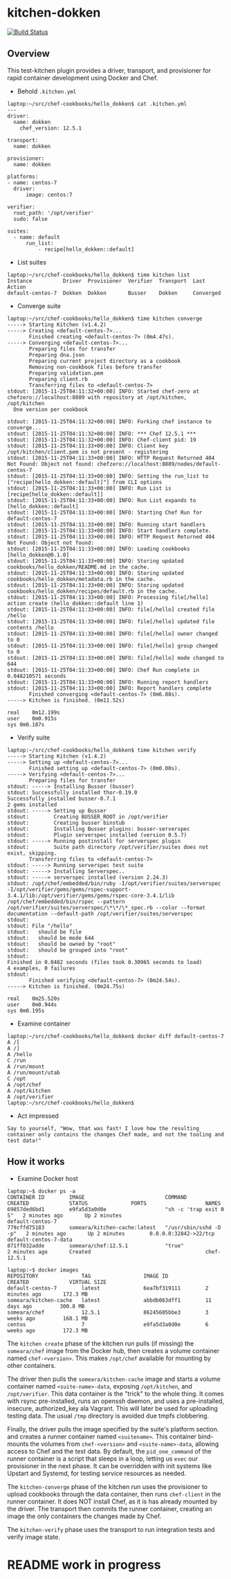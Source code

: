 kitchen-dokken
==============

[![Build Status](https://travis-ci.org/someara/kitchen-dokken.svg?branch=master)](https://travis-ci.org/someara/kitchen-dokken)

Overview
--------

This test-kitchen plugin provides a driver, transport, and provisioner
for rapid container development using Docker and Chef.

- Behold `.kitchen.yml`
```
laptop:~/src/chef-cookbooks/hello_dokken$ cat .kitchen.yml
---
driver:
  name: dokken
    chef_version: 12.5.1

transport:
  name: dokken

provisioner:
  name: dokken

platforms:
- name: centos-7
  driver:
      image: centos:7

verifier:
  root_path: '/opt/verifier'
  sudo: false

suites:
  - name: default
      run_list:
          - recipe[hello_dokken::default]
```

- List suites
```
laptop:~/src/chef-cookbooks/hello_dokken$ time kitchen list
Instance          Driver  Provisioner  Verifier  Transport  Last
Action
default-centos-7  Dokken  Dokken       Busser    Dokken     Converged
```

- Converge suite
```
laptop:~/src/chef-cookbooks/hello_dokken$ time kitchen converge
-----> Starting Kitchen (v1.4.2)
-----> Creating <default-centos-7>...
       Finished creating <default-centos-7> (0m4.47s).
-----> Converging <default-centos-7>...
       Preparing files for transfer
       Preparing dna.json
       Preparing current project directory as a cookbook
       Removing non-cookbook files before transfer
       Preparing validation.pem
       Preparing client.rb
       Transferring files to <default-centos-7>
stdout: [2015-11-25T04:11:32+00:00] INFO: Started chef-zero at chefzero://localhost:8889 with repository at /opt/kitchen, /opt/kitchen
  One version per cookbook

stdout: [2015-11-25T04:11:32+00:00] INFO: Forking chef instance to converge...
stdout: [2015-11-25T04:11:32+00:00] INFO: *** Chef 12.5.1 ***
stdout: [2015-11-25T04:11:32+00:00] INFO: Chef-client pid: 19
stdout: [2015-11-25T04:11:33+00:00] INFO: Client key /opt/kitchen/client.pem is not present - registering
stdout: [2015-11-25T04:11:33+00:00] INFO: HTTP Request Returned 404 Not Found: Object not found: chefzero://localhost:8889/nodes/default-centos-7
stdout: [2015-11-25T04:11:33+00:00] INFO: Setting the run_list to ["recipe[hello_dokken::default]"] from CLI options
stdout: [2015-11-25T04:11:33+00:00] INFO: Run List is [recipe[hello_dokken::default]]
stdout: [2015-11-25T04:11:33+00:00] INFO: Run List expands to [hello_dokken::default]
stdout: [2015-11-25T04:11:33+00:00] INFO: Starting Chef Run for default-centos-7
stdout: [2015-11-25T04:11:33+00:00] INFO: Running start handlers
stdout: [2015-11-25T04:11:33+00:00] INFO: Start handlers complete.
stdout: [2015-11-25T04:11:33+00:00] INFO: HTTP Request Returned 404 Not Found: Object not found:
stdout: [2015-11-25T04:11:33+00:00] INFO: Loading cookbooks [hello_dokken@0.1.0]
stdout: [2015-11-25T04:11:33+00:00] INFO: Storing updated cookbooks/hello_dokken/README.md in the cache.
stdout: [2015-11-25T04:11:33+00:00] INFO: Storing updated cookbooks/hello_dokken/metadata.rb in the cache.
stdout: [2015-11-25T04:11:33+00:00] INFO: Storing updated cookbooks/hello_dokken/recipes/default.rb in the cache.
stdout: [2015-11-25T04:11:33+00:00] INFO: Processing file[/hello] action create (hello_dokken::default line 1)
stdout: [2015-11-25T04:11:33+00:00] INFO: file[/hello] created file /hello
stdout: [2015-11-25T04:11:33+00:00] INFO: file[/hello] updated file contents /hello
stdout: [2015-11-25T04:11:33+00:00] INFO: file[/hello] owner changed to 0
stdout: [2015-11-25T04:11:33+00:00] INFO: file[/hello] group changed to 0
stdout: [2015-11-25T04:11:33+00:00] INFO: file[/hello] mode changed to 644
stdout: [2015-11-25T04:11:33+00:00] INFO: Chef Run complete in 0.048210571 seconds
stdout: [2015-11-25T04:11:33+00:00] INFO: Running report handlers
stdout: [2015-11-25T04:11:33+00:00] INFO: Report handlers complete
       Finished converging <default-centos-7> (0m6.88s).
-----> Kitchen is finished. (0m11.52s)

real	0m12.199s
user	0m0.915s
sys	0m0.187s
```

- Verify suite
```
laptop:~/src/chef-cookbooks/hello_dokken$ time kitchen verify
-----> Starting Kitchen (v1.4.2)
-----> Setting up <default-centos-7>...
       Finished setting up <default-centos-7> (0m0.00s).
-----> Verifying <default-centos-7>...
       Preparing files for transfer
stdout: -----> Installing Busser (busser)
stdout: Successfully installed thor-0.19.0
Successfully installed busser-0.7.1
2 gems installed
stdout: -----> Setting up Busser
stdout:        Creating BUSSER_ROOT in /opt/verifier
stdout:        Creating busser binstub
stdout:        Installing Busser plugins: busser-serverspec
stdout:        Plugin serverspec installed (version 0.5.7)
stdout: -----> Running postinstall for serverspec plugin
stdout:        Suite path directory /opt/verifier/suites does not exist, skipping.
       Transferring files to <default-centos-7>
stdout: -----> Running serverspec test suite
stdout: -----> Installing Serverspec..
stdout: -----> serverspec installed (version 2.24.3)
stdout: /opt/chef/embedded/bin/ruby -I/opt/verifier/suites/serverspec -I/opt/verifier/gems/gems/rspec-support-3.4.1/lib:/opt/verifier/gems/gems/rspec-core-3.4.1/lib /opt/chef/embedded/bin/rspec --pattern /opt/verifier/suites/serverspec/\*\*/\*_spec.rb --color --format documentation --default-path /opt/verifier/suites/serverspec
stdout:
stdout: File "/hello"
stdout:   should be file
stdout:   should be mode 644
stdout:   should be owned by "root"
stdout:   should be grouped into "root"
stdout:
Finished in 0.0482 seconds (files took 0.30965 seconds to load)
4 examples, 0 failures
stdout:
       Finished verifying <default-centos-7> (0m24.54s).
-----> Kitchen is finished. (0m24.75s)

real	0m25.520s
user	0m0.944s
sys	0m0.195s
```

- Examine container
```
laptop:~/src/chef-cookbooks/hello_dokken$ docker diff default-centos-7
A /[
A /]
A /hello
C /run
A /run/mount
A /run/mount/utab
C /opt
A /opt/chef
A /opt/kitchen
A /opt/verifier
laptop:~/src/chef-cookbooks/hello_dokken$
```

- Act impressed
```
Say to yourself, "Wow, that was fast! I love how the resulting
container only contains the changes Chef made, and not the tooling and
test data!"
```

How it works
------------

- Examine Docker host

```
laptop:~$ docker ps -a
CONTAINER ID        IMAGE                          COMMAND                  CREATED             STATUS              PORTS                   NAMES
69857ded6bd1        e9fa5d3a0d0e                   "sh -c 'trap exit 0 S"   2 minutes ago       Up 2 minutes                                default-centos-7
779cffd75183        someara/kitchen-cache:latest   "/usr/sbin/sshd -D -p"   2 minutes ago       Up 2 minutes        0.0.0.0:32842->22/tcp   default-centos-7-data
871ff832adde        someara/chef:12.5.1            "true"                   2 minutes ago       Created                                     chef-12.5.1

laptop:~$ docker images
REPOSITORY              TAG                 IMAGE ID            CREATED             VIRTUAL SIZE
default-centos-7        latest              6ea7bf319111        2 minutes ago       172.3 MB
someara/kitchen-cache   latest              abbdb063dff1        11 days ago         300.8 MB
someara/chef            12.5.1              86245605bbe3        3 weeks ago         168.1 MB
centos                  7                   e9fa5d3a0d0e        6 weeks ago         172.3 MB
```

The `kitchen create` phase of the kitchen run pulls (if missing)
the `someara/chef` image from the Docker hub, then creates a volume
container named `chef-<version>`. This makes `/opt/chef` available for
mounting by other containers.

The driver then pulls the `someara/kitchen-cache` image and starts a
volume container named `<suite-name>-data`, exposing `/opt/kitchen`,
and `/opt/verifier`. This data container is the "trick" to the whole
thing. It comes with rsync pre-installed, runs an openssh daemon, and
uses a pre-installed, insecure, authorized_key ala Vagrant. This will
later be used for uploading testing data. The usual `/tmp` directory
is avoided due tmpfs clobbering.

Finally, the driver pulls the image specified by the suite's platform
section. and creates a runner container named `<suitename>`. This
container bind-mounts the volumes from `chef-<version>` and
`<suite-name>-data`, allowing access to Chef and the test data. By
default, the `pid_one_command` of the runner container is a script
that sleeps in a loop, letting us `exec` our provisioner in the next
phase. It can be overridden with init systems like Upstart and
Systemd, for testing service resources as needed.

The `kitchen-converge` phase of the kitchen run uses the provisioner
to upload cookbooks through the data container, then runs
`chef-client` in the runner container. It does NOT install Chef, as it
is has already mounted by the driver. The transport then commits the
runner container, creating an image the only containers the changes
made by Chef.

The `kitchen-verify` phase uses the transport to run integration tests
and verify image state.

README work in progress
=======================
